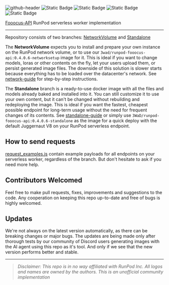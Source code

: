 ![github-header](https://github.com/qodeindustries/Quinn-AI/assets/66263283/bf8149b2-cdc3-4a59-96fb-1d272221ef70)
![Static Badge](https://img.shields.io/badge/API_version-0.4.0.6-blue) ![Static Badge](https://img.shields.io/badge/Fooocus_version-2.3.1-blue) ![Static Badge](https://img.shields.io/badge/API_coverage-100%25-vividgreen) ![Static Badge](https://img.shields.io/badge/API_tests-passed-vividgreen)

[Fooocus-API](https://github.com/mrhan1993/Fooocus-API) RunPod serverless worker implementation
___
Repository consists of two branches:
[NetworkVolume](https://github.com/davefojtik/RunPod-Fooocus-API/tree/NetworkVolume) and [Standalone](https://github.com/davefojtik/RunPod-Fooocus-API/tree/Standalone)

The **NetworkVolume** expects you to install and prepare your own instance on the RunPod network volume, or to use our `3wad/runpod-fooocus-api:0.4.0.6-networksetup` image for it. This is ideal if you want to change models, loras or other contents on the fly, let your users upload them, or persist generated image files. The downside of this solution is slower starts because everything has to be loaded over the datacenter's network. See [network-guide](https://github.com/davefojtik/RunPod-Fooocus-API/blob/NetworkVolume/docs/network-guide.md) for step-by-step instructions.

The **Standalone** branch is a ready-to-use docker image with all the files and models already baked and installed into it. You can still customize it to use your own content, but it can't be changed without rebuilding and redeploying the image. This is ideal if you want the fastest, cheapest possible endpoint for long-term usage without the need for frequent changes of its contents. See [standalone-guide](https://github.com/davefojtik/RunPod-Fooocus-API/blob/Standalone/docs/standalone-guide.md) or simply use `3WaD/runpod-fooocus-api:0.4.0.6-standalone` as the image for a quick deploy with the default Juggernaut V8 on your RunPod serverless endpoint.

## How to send requests
[request_examples.js](https://github.com/davefojtik/RunPod-Fooocus-API/blob/Standalone/docs/request_examples.js) contain example payloads for all endpoints on your serverless worker, regardless of the branch. But don't hesitate to ask if you need more help.

## Contributors Welcomed
Feel free to make pull requests, fixes, improvements and suggestions to the code. Any cooperation on keeping this repo up-to-date and free of bugs is highly welcomed.

## Updates
We're not always on the latest version automatically, as there can be breaking changes or major bugs. The updates are being made only after thorough tests by our community of Discord users generating images with the AI agent using this repo as it's tool. And only if we see that the new version performs better and stable.
___
> *Disclaimer: This repo is in no way affiliated with RunPod Inc. All logos and names are owned by the authors. This is an unofficial community implementation*